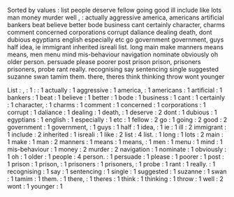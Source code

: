 Sorted by values :
list people deserve fellow going good ill include like lots man money murder well , : actually aggressive america, americans artificial bankers beat believe better bode business cant certainly character, charms comment concerned corporations corrupt daliance dealing death, dont dubious egyptians english especially etc go government government, guys half idea, ie immigrant inherited isreali list. long main make manners means means, men menu mind mis-behaviour navigation nominate obviously oh older person. persuade please poorer post prison prison, prisoners prisoners, probe rant really. recognising say sentencing single suggested suzanne swan tamim them. there, theres think thinking throw wont younger 

List :
, : 1
: : 1
actually : 1
aggressive : 1
america, : 1
americans : 1
artificial : 1
bankers : 1
beat : 1
believe : 1
better : 1
bode : 1
business : 1
cant : 1
certainly : 1
character, : 1
charms : 1
comment : 1
concerned : 1
corporations : 1
corrupt : 1
daliance : 1
dealing : 1
death, : 1
deserve : 2
dont : 1
dubious : 1
egyptians : 1
english : 1
especially : 1
etc : 1
fellow : 2
go : 1
going : 2
good : 2
government : 1
government, : 1
guys : 1
half : 1
idea, : 1
ie : 1
ill : 2
immigrant : 1
include : 2
inherited : 1
isreali : 1
like : 2
list : 4
list. : 1
long : 1
lots : 2
main : 1
make : 1
man : 2
manners : 1
means : 1
means, : 1
men : 1
menu : 1
mind : 1
mis-behaviour : 1
money : 2
murder : 2
navigation : 1
nominate : 1
obviously : 1
oh : 1
older : 1
people : 4
person. : 1
persuade : 1
please : 1
poorer : 1
post : 1
prison : 1
prison, : 1
prisoners : 1
prisoners, : 1
probe : 1
rant : 1
really. : 1
recognising : 1
say : 1
sentencing : 1
single : 1
suggested : 1
suzanne : 1
swan : 1
tamim : 1
them. : 1
there, : 1
theres : 1
think : 1
thinking : 1
throw : 1
well : 2
wont : 1
younger : 1
